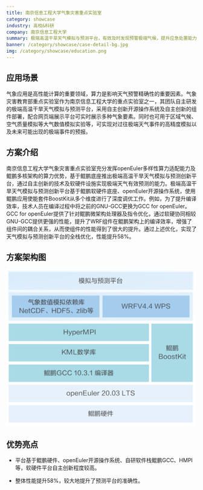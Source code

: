 ```yaml
---
title: 南京信息工程大学气象灾害重点实验室
category: showcase
industry: 高校&科研
company: 南京信息工程大学
summary: 极端高温干旱天气模拟与预测平台，有效及时发现预警极端气候，提升应急处置能力，性能提升58%
banner: /category/showcase/case-detail-bg.jpg
img: /category/showcase/education.png
---
```


## 应用场景

气象应用是高性能计算的重要领域，算力是影响天气预警精确性的重要因素。气象灾害教育部重点实验室作为南京信息工程大学的重点实验室之一，其团队自主研发的极端高温干旱天气模拟与预测平台，采用自主创新开源操作系统及自主创新的组件部署，配合网页端展示平台可实时展示多种气象要素。同时也可用于区域气候、空气质量模拟等大气数值模拟实验等，可实现对过往极端天气事件的高精度模拟以及未来可能出现的极端事件的预报。


## 方案介绍




南京信息工程大学气象灾害重点实验室充分发挥openEuler多样性算力适配能力及鲲鹏多核架构的算力优势，基于鲲鹏底座推出极端高温干旱天气模拟与预测创新平台，通过自主创新的技术及软硬件设施实现极端天气有效预测的能力。极端高温干旱天气模拟与预测创新平台基于鲲鹏软硬件底座、openEuler开源操作系统，使用鲲鹏应用使能套件BoostKit从多个维度进行了深度调优工作。例如，为了提升编译效率，技术人员在编译过程中将之前的GNU-GCC更换为GCC for openEuler。GCC for openEuler提供了针对鲲鹏微架构处理器及指令优化，通过软硬协同相较GNU-GCC提供更强的性能，提升了WRF组件在鲲鹏架构上的编译效率，增强了组件间的耦合关系，从而使组件的性能得到了很大的提升。通过上述优化，实现了天气模拟与预测创新平台的全栈优化，性能提升58%。


## 方案架构图


<img src="./media/image1.png" width="500" >




## 优势亮点

-   平台基于鲲鹏硬件、openEuler开源操作系统、自研软件栈鲲鹏GCC、HMPI等，软硬件平台自主创新程度较高。

-   整体性能提升58%，较大地提升了预测平台的准确性。